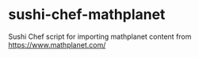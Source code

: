 # sushi-chef-mathplanet
Sushi Chef script for importing mathplanet content from https://www.mathplanet.com/
